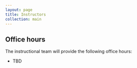```yaml
---
layout: page
title: Instructors
collection: main
---
```


## Office hours
The instructional team will provide the following office hours:
* TBD

